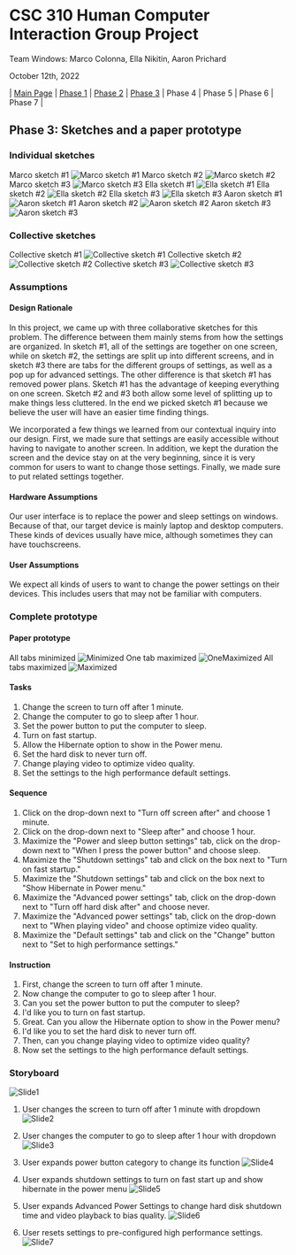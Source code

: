 # CSC 310 Human Computer Interaction Group Project

Team Windows: Marco Colonna, Ella Nikitin, Aaron Prichard

October 12th, 2022

| [Main Page](https://github.com/marco-colonna/csc-310-project) | [Phase 1](https://github.com/marco-colonna/csc-310-project/blob/main/phase1.md) | [Phase 2](https://github.com/marco-colonna/csc-310-project/blob/main/phase2.md) | [Phase 3](https://github.com/marco-colonna/csc-310-project/blob/main/phase3.md) | Phase 4 | Phase 5 | Phase 6 | Phase 7 |

## Phase 3: Sketches and a paper prototype

### Individual sketches

Marco sketch #1
![Marco sketch #1](https://user-images.githubusercontent.com/84739957/195435441-c1d56ef9-5a7e-40f9-98e1-784ead15886e.JPG)
Marco sketch #2
![Marco sketch #2](https://user-images.githubusercontent.com/84739957/195435458-3f4f7ea0-88df-4386-a418-106c81a00f20.JPG)
Marco sketch #3
![Marco sketch #3](https://user-images.githubusercontent.com/84739957/195435470-582ca9d6-269a-4519-b465-f3d95713a280.JPG)
Ella sketch #1
![Ella sketch #1](https://user-images.githubusercontent.com/84739957/195435484-7ede8eff-709a-4c46-91be-6acfa78d69ec.jpg)
Ella sketch #2
![Ella sketch #2](https://user-images.githubusercontent.com/84739957/195435497-1945fa0c-35ec-4715-b333-dcf295442f74.jpg)
Ella sketch #3
![Ella sketch #3](https://user-images.githubusercontent.com/84739957/195435510-f863b0a8-f7ed-4143-8b08-e07b321ff467.jpg)
Aaron sketch #1
![Aaron sketch #1](https://user-images.githubusercontent.com/84739957/195435520-d87216c8-eb55-4da1-a2f1-c0a1e7d7d539.jpg)
Aaron sketch #2
![Aaron sketch #2](https://user-images.githubusercontent.com/84739957/195435531-231ec3c7-6dcb-49d0-aaa8-df786cae6b31.jpg)
Aaron sketch #3
![Aaron sketch #3](https://user-images.githubusercontent.com/84739957/195435541-9e52dd89-c421-45b1-95a2-81b0a8ee4637.jpg)

### Collective sketches

Collective sketch #1
![Collective sketch #1](https://user-images.githubusercontent.com/84739957/195435707-b1251261-3690-427d-8565-440eb05e2b91.JPG)
Collective sketch #2
![Collective sketch #2](https://user-images.githubusercontent.com/84739957/195435714-1a649609-e5be-4f76-9276-253870656899.jpg)
Collective sketch #3
![Collective sketch #3](https://user-images.githubusercontent.com/84739957/195435718-9f3408e5-d47a-4951-aef8-d88780ff09b5.jpg)

### Assumptions

#### Design Rationale

In this project, we came up with three collaborative sketches for this problem. The difference between them mainly stems from how the settings are organized. In sketch #1, all of the settings are together on one screen, while on sketch #2, the settings are split up into different screens, and in sketch #3 there are tabs for the different groups of settings, as well as a pop up for advanced settings. The other difference is that sketch #1 has removed power plans. Sketch #1 has the advantage of keeping everything on one screen. Sketch #2 and #3 both allow some level of splitting up to make things less cluttered. In the end we picked sketch #1 because we believe the user will have an easier time finding things.

We incorporated a few things we learned from our contextual inquiry into our design. First, we made sure that settings are easily accessible without having to navigate to another screen. In addition, we kept the duration the screen and the device stay on at the very beginning, since it is very common for users to want to change those settings. Finally, we made sure to put related settings together.

#### Hardware Assumptions

Our user interface is to replace the power and sleep settings on windows. Because of that, our target device is mainly laptop and desktop computers. These kinds of devices usually have mice, although sometimes they can have touchscreens.

#### User Assumptions

We expect all kinds of users to want to change the power settings on their devices. This includes users that may not be familiar with computers.

### Complete prototype

#### Paper prototype

All tabs minimized
![Minimized](https://user-images.githubusercontent.com/84739957/195438303-bef27bed-d405-425b-ab0f-5f57691e4d7d.jpg)
One tab maximized
![OneMaximized](https://user-images.githubusercontent.com/84739957/195438314-f2c70cec-69ea-4304-bd3b-4b459cad23fc.jpg)
All tabs maximized
![Maximized](https://user-images.githubusercontent.com/84739957/195438326-e42752a1-a4af-4e92-b926-4ae3297ad8fb.jpg)

#### Tasks

1. Change the screen to turn off after 1 minute.
2. Change the computer to go to sleep after 1 hour.
3. Set the power button to put the computer to sleep.
4. Turn on fast startup.
5. Allow the Hibernate option to show in the Power menu.
6. Set the hard disk to never turn off.
7. Change playing video to optimize video quality.
8. Set the settings to the high performance default settings.

#### Sequence

1. Click on the drop-down next to "Turn off screen after" and choose 1 minute.
2. Click on the drop-down next to "Sleep after" and choose 1 hour.
3. Maximize the "Power and sleep button settings" tab, click on the drop-down next to "When I press the power button" and choose sleep.
4. Maximize the "Shutdown settings" tab and click on the box next to "Turn on fast startup."
5. Maximize the "Shutdown settings" tab and click on the box next to "Show Hibernate in Power menu."
6. Maximize the "Advanced power settings" tab, click on the drop-down next to "Turn off hard disk after" and choose never.
7. Maximize the "Advanced power settings" tab, click on the drop-down next to "When playing video" and choose optimize video quality.
8. Maximize the "Default settings" tab and click on the "Change" button next to "Set to high performance settings."

#### Instruction

1. First, change the screen to turn off after 1 minute.
2. Now change the computer to go to sleep after 1 hour.
3. Can you set the power button to put the computer to sleep?
4. I'd like you to turn on fast startup.
5. Great. Can you allow the Hibernate option to show in the Power menu?
6. I'd like you to set the hard disk to never turn off.
7. Then, can you change playing video to optimize video quality?
8. Now set the settings to the high performance default settings.

### Storyboard

 ![Slide1](https://user-images.githubusercontent.com/113215701/195474446-705cda2e-9bbe-47b9-ad46-8298068e4a3b.PNG)

1. User changes the screen to turn off after 1 minute with dropdown
![Slide2](https://user-images.githubusercontent.com/113215701/195474458-da58f783-d48d-4bd4-9014-24ef126312fc.PNG)

2. User changes the computer to go to sleep after 1 hour with dropdown
![Slide3](https://user-images.githubusercontent.com/113215701/195474469-a8eb6581-4e60-446f-8fe0-896d9acd1c6b.PNG)

3. User expands power button category to change its function
![Slide4](https://user-images.githubusercontent.com/113215701/195474487-4a9fcb1e-09f0-4fa8-9a01-fbaa1bfb5b5e.PNG)

4. User expands shutdown settings to turn on fast start up and show hibernate in the power menu
![Slide5](https://user-images.githubusercontent.com/113215701/195474508-ed43cdad-a6f7-4d2d-9451-7219c7a23311.PNG)

5. User expands Advanced Power Settings to change hard disk shutdown time and video playback to bias quality.
 ![Slide6](https://user-images.githubusercontent.com/113215701/195474518-2929555a-f198-4668-88ad-9a2185153f96.PNG)

6. User resets settings to pre-configured high performance settings.
![Slide7](https://user-images.githubusercontent.com/113215701/195474530-c00c62f2-fce5-4d7c-8b4c-96d85c10309c.PNG)
